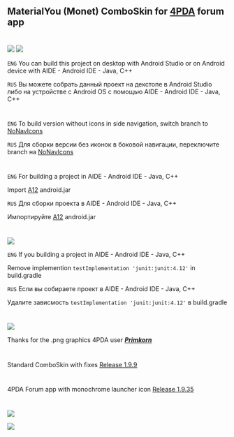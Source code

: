 ## MaterialYou (Monet) ComboSkin for [4PDA](https://4pda.to/forum/index.php?showtopic=673755) forum app
#
<img src="https://img.shields.io/badge/minSdk-31-blue?longCache=true&style=flat">

<img src="https://img.shields.io/badge/Build%20Project-blue?longCache=true&logo=github&labelColor=blue&style=flat">

`ENG`
You can build this project on desktop with Android Studio or on Android device with AIDE - Android IDE - Java, C++

`RUS`
Вы можете собрать данный проект на декстопе в Android Studio либо на устройстве с Android OS с помощью AIDE - Android IDE - Java, C++ 

#

`ENG`
To build version without icons in side navigation, switch branch to [NoNavIcons](https://github.com/PycmShoma/4PDA-ComboSkin-MaterialYou/tree/NoNavIcons)

`RUS`
Для сборки версии без иконок в боковой навигации, переключите branch на [NoNavIcons](https://github.com/PycmShoma/4PDA-ComboSkin-MaterialYou/tree/NoNavIcons)

#

`ENG`
For building a project in AIDE - Android IDE - Java, C++

Import [A12](https://github.com/Sable/android-platforms/tree/master/android-32) android.jar

`RUS`
Для сборки проекта в AIDE - Android IDE - Java, C++

Импортируйте [A12](https://github.com/Sable/android-platforms/tree/master/android-32) android.jar

#
#

<img src="https://img.shields.io/badge/Troubleshooting-blue?longCache=true&logo=github&labelColor=blue&style=flat">

`ENG`
If you building a project in AIDE - Android IDE - Java, C++

Remove implemention `testImplementation 'junit:junit:4.12'` in build.gradle

`RUS`
Если вы собираете проект в AIDE - Android IDE - Java, C++

Удалите зависмость `testImplementation 'junit:junit:4.12'` в build.gradle

#
#

<img src="https://img.shields.io/badge/Credits-blue?longCache=true&logo=github&labelColor=blue&style=flat">

Thanks for the .png graphics 4PDA user [***Primkorn***](https://4pda.to/forum/index.php?showuser=4207213)

#
#

Standard ComboSkin with fixes [Release 1.9.9](https://github.com/PycmShoma/4PDA-ComboSkin-MaterialYou/releases/tag/1.9.9)

#
#

4PDA Forum app with monochrome launcher icon [Release 1.9.35](https://github.com/PycmShoma/4PDA-ComboSkin-MaterialYou/releases/tag/1.9.35)

#
#

<a href="https://github.com/PycmShoma/4PDA-DarkMaterialYou-Skin/blob/master/assets/screenshots.md"><img src="https://img.shields.io/badge/Screenshots-blue?longCache=true&logo=github&labelColor=blue&style=flat"> </a>

<a href="https://4pda.to/forum/index.php?showtopic=1054830"><img src="https://img.shields.io/badge/4PDA%20Thread-blue?longCache=true&style=flat"> </a>


